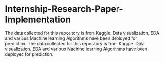 # Internship-Research-Paper-Implementation
The data collected for this repository is from Kaggle. Data visualization, EDA and various Machine learning Algorithms have been deployed for prediction.
The data collected for this repository is from Kaggle. Data visualization, EDA and various Machine learning Algorithms have been deployed for prediction.
